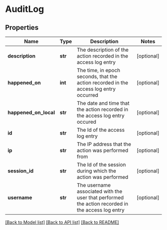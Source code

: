 # AuditLog

## Properties
Name | Type | Description | Notes
------------ | ------------- | ------------- | -------------
**description** | **str** | The description of the action recorded in the access log entry | [optional] 
**happened_on** | **int** | The time, in epoch seconds, that the action recorded in the access log entry occurred | [optional] 
**happened_on_local** | **str** | The date and time that the action recorded in the access log entry occured | [optional] 
**id** | **str** | The Id of the access log entry | [optional] 
**ip** | **str** | The IP address that the action was performed from | [optional] 
**session_id** | **str** | The Id of the session during which the action was performed | [optional] 
**username** | **str** | The username associated with the user that performed the action recorded in the access log entry  | [optional] 

[[Back to Model list]](../README.md#documentation-for-models) [[Back to API list]](../README.md#documentation-for-api-endpoints) [[Back to README]](../README.md)


